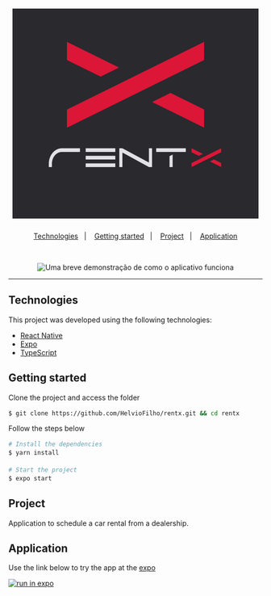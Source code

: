 <h1 align="center">
    <img alt="RentX" title="RentX" src=".github/logo.svg" />
</h1>

<p align="center">
  <a href="#technologies">Technologies</a>&nbsp;&nbsp;&nbsp;|&nbsp;&nbsp;&nbsp;
  <a href="#getting-started">Getting started</a>&nbsp;&nbsp;&nbsp;|&nbsp;&nbsp;&nbsp;
  <a href="#project">Project</a>&nbsp;&nbsp;&nbsp;|&nbsp;&nbsp;&nbsp;
  <a href="#application">Application</a>
</p>

<br>

<p align="center">
  <img height="500" alt="Uma breve demonstração de como o aplicativo funciona " src=".github/demo.gif">
</p>

---

## Technologies

This project was developed using the following technologies:

- [React Native](https://reactnative.dev/)
- [Expo](https://expo.io/)
- [TypeScript](https://www.typescriptlang.org/)

## Getting started

Clone the project and access the folder

```bash
$ git clone https://github.com/HelvioFilho/rentx.git && cd rentx
```

Follow the steps below
```bash
# Install the dependencies
$ yarn install

# Start the project
$ expo start
```

## Project

Application to schedule a car rental from a dealership.


## Application

Use the link below to try the app at the [expo](https://expo.io/)

[![run in expo](https://img.shields.io/badge/RentX-161616.svg?style=for-the-badge&logo=EXPO&labelColor=FFFFFF&logoColor=000)](https://expo.dev/@loihve/rentx)
